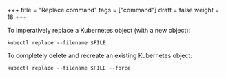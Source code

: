 +++
title = "Replace command"
tags = ["command"]
draft = false
weight = 18
+++

To imperatively replace a Kubernetes object (with a new object):

```shell
kubectl replace --filename $FILE
```

To completely delete and recreate an existing Kubernetes object:

```shell
kubectl replace --filename $FILE --force
```

